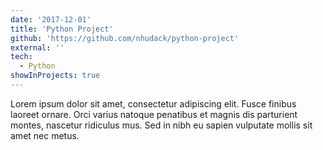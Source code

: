 ```yaml
---
date: '2017-12-01'
title: 'Python Project'
github: 'https://github.com/nhudack/python-project'
external: ''
tech:
  - Python
showInProjects: true
---
```


Lorem ipsum dolor sit amet, consectetur adipiscing elit. Fusce finibus laoreet ornare. Orci varius natoque penatibus et magnis dis parturient montes, nascetur ridiculus mus. Sed in nibh eu sapien vulputate mollis sit amet nec metus.
